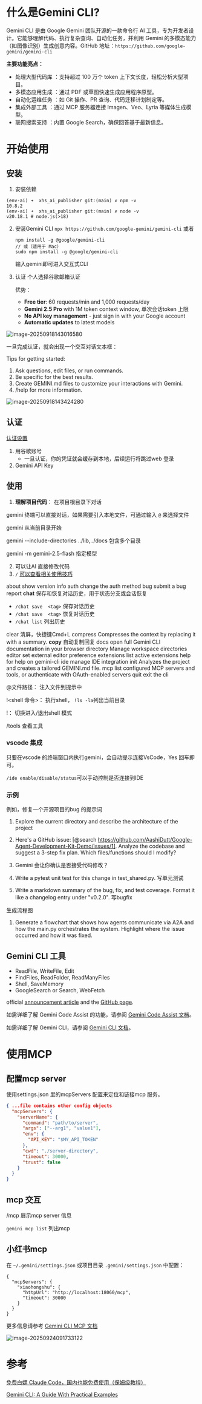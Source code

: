 # 什么是Gemini CLI?

Gemini CLI 是由 Google Gemini 团队开源的一款命令行 AI 工具，专为开发者设计。它能够理解代码、执行复杂查询、自动化任务，并利用 Gemini 的多模态能力（如图像识别）生成创意内容。GitHub 地址：`https://github.com/google-gemini/gemini-cli`


**主要功能亮点：**

- 处理大型代码库 ：支持超过 100 万个 token 上下文长度，轻松分析大型项目。
- 多模态应用生成 ：通过 PDF 或草图快速生成应用程序原型。
- 自动化运维任务 ：如 Git 操作、PR 查询、代码迁移计划制定等。
- 集成外部工具 ：通过 MCP 服务器连接 Imagen、Veo、Lyria 等媒体生成模型。
- 联网搜索支持 ：内置 Google Search，确保回答基于最新信息。

# 开始使用

## 安装

1. 安装依赖

```shell
(env-ai) ➜  xhs_ai_publisher git:(main) ✗ npm -v
10.8.2
(env-ai) ➜  xhs_ai_publisher git:(main) ✗ node -v
v20.18.1 # node.js(>18)
```

2. 安装Gemini CLI
   `npx https://github.com/google-gemini/gemini-cli`
   或者

   ```shell
   npm install -g @google/gemini-cli
   // 或（适用于 Mac）
   sudo npm install -g @google/gemini-cli
   ```
   输入gemini即可进入交互式CLI
   
3. 认证
   个人选择谷歌邮箱认证
   
   优势：
   
   - **Free tier**: 60 requests/min and 1,000 requests/day
   - **Gemini 2.5 Pro** with 1M token context window,   单次会话token 上限
   - **No API key management** - just sign in with your Google account
   - **Automatic updates** to latest models

![image-20250918143016580](https://piggo-picture.oss-cn-hangzhou.aliyuncs.com/image-20250918143016580.png)

一旦完成认证，就会出现一个交互对话文本框：

Tips for getting started:
1. Ask questions, edit files, or run commands.
2. Be specific for the best results.
3. Create GEMINI.md files to customize your interactions with Gemini.
4. /help for more information.

![image-20250918143424280](https://piggo-picture.oss-cn-hangzhou.aliyuncs.com/image-20250918143424280.png)

## 认证

[认证设置](https://github.com/google-gemini/gemini-cli/blob/main/docs/cli/authentication.md)

1. 用谷歌账号
   - 一旦认证，你的凭证就会缓存到本地，后续运行将跳过web 登录
2. Gemini API Key

## 使用

1. **理解项目代码**： 在项目根目录下对话

gemini 终端可以直接对话，如果需要引入本地文件，可通过输入 `@` 来选择文件

gemini 从当前目录开始

gemini --include-directories ../lib,../docs  包含多个目录

gemini -m gemini-2.5-flash   指定模型

2. 可以让AI 直接修改代码
3. `/` [可以查看相关使用技巧](https://blog.frognew.com/2025/06/gemini-cli-commands.html)

 about  show version info
 auth  change the auth method
 bug  submit a bug report
 **chat**  保存和恢复对话历史，用于状态分支或会话恢复

- `/chat save  <tag>` 保存对话历史
- `/chat save  <tag>` 恢复对话历史
- `/chat list` 列出历史

 clear 清屏，快捷键Cmd+L
 compress  Compresses the context by replacing it with a summary.
 **copy**  自动复制回复
 docs  open full Gemini CLI documentation in your browser
 directory  Manage workspace directories
 editor  set external editor preference
 extensions  list active extensions
 help  for help on gemini-cli
 ide  manage IDE integration
 init  Analyzes the project and creates a tailored GEMINI.md file.
 mcp  list configured MCP servers and tools, or authenticate with OAuth-enabled servers
 quit  exit the cli

@文件路径：  注入文件到提示中

!<shell 命令>： 执行shell，  `!ls -la`列出当前目录

!： 切换进入/退出shell 模式

/tools  查看工具

### vscode 集成

只要在vscode 的终端窗口内执行gemini，会自动提示连接VsCode，Yes 回车即可。

`/ide enable/disable/status`可以手动控制是否连接到IDE

### 示例

例如，修复一个开源项目的bug 的提示词

1. Explore the current directory and describe the architecture of the project

2. Here's a GitHub issue: [@search https://github.com/AashiDutt/Google-Agent-Development-Kit-Demo/issues/1]. Analyze the codebase and suggest a 3-step fix plan. Which files/functions should I modify?
3. Gemini 会让你确认是否接受代码修改？
4. Write a pytest unit test for this change in test_shared.py.  写单元测试
5. Write a markdown summary of the bug, fix, and test coverage. Format it like a changelog entry under "v0.2.0".  写bugfix 



生成流程图

1. Generate a flowchart that shows how agents communicate via A2A and how the main.py orchestrates the system. Highlight where the issue occurred and how it was fixed.

## Gemini CLI 工具

- ReadFile, WriteFile, Edit
- FindFiles, ReadFolder, ReadManyFiles
- Shell, SaveMemory
- GoogleSearch or Search, WebFetch

official [announcement article](https://blog.google/technology/developers/introducing-gemini-cli-open-source-ai-agent/) and the [GitHub page](https://github.com/google-gemini/gemini-cli?tab=readme-ov-file#gemini-cli).

如需详细了解 Gemini Code Assist 的功能，请参阅 [Gemini Code Assist 文档](https://developers.google.com/gemini-code-assist/docs/overview?hl=zh-cn)。

如需详细了解 Gemini CLI，请参阅 [Gemini CLI 文档](https://github.com/google-gemini/gemini-cli)。



# 使用MCP

## 配置mcp server

使用settings.json 里的mcpServers 配置来定位和链接mcp 服务。

```json
{ ...file contains other config objects
  "mcpServers": {
    "serverName": {
      "command": "path/to/server",
      "args": ["--arg1", "value1"],
      "env": {
        "API_KEY": "$MY_API_TOKEN"
      },
      "cwd": "./server-directory",
      "timeout": 30000,
      "trust": false
    }
  }
}

```



## mcp 交互

/mcp 展示mcp server 信息

`gemini mcp list` 列出mcp

## 小红书mcp

在 `~/.gemini/settings.json` 或项目目录 `.gemini/settings.json` 中配置：

```
{
  "mcpServers": {
    "xiaohongshu": {
      "httpUrl": "http://localhost:18060/mcp",
      "timeout": 30000
    }
  }
}
```

更多信息请参考 [Gemini CLI MCP 文档](https://google-gemini.github.io/gemini-cli/docs/tools/mcp-server.html)

![image-20250924091733122](https://piggo-picture.oss-cn-hangzhou.aliyuncs.com/image-20250924091733122.png)

# 参考

[免费白嫖 Claude Code，国内也能免费使用（保姆级教程）](https://cloud.tencent.com/developer/article/2539379)

[Gemini CLI: A Guide With Practical Examples](https://www.datacamp.com/tutorial/gemini-cli)